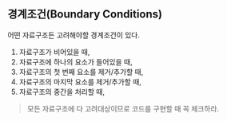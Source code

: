 ## 경계조건(Boundary Conditions)

어떤 자료구조든 고려해야할 경계조건이 있다.

1. 자료구조가 비어있을 때,
2. 자료구조에 하나의 요소가 들어있을 때,
3. 자료구조의 첫 번째 요소를 제거/추가할 때,
4. 자료구조의 마지막 요소를 제거/추가할 때,
5. 자료구조의 중간을 처리할 때,

> 모든 자료구조에 다 고려대상이므로 코드를 구현할 때 꼭 체크하라.